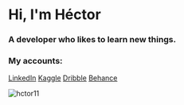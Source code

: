 <h1>Hi, I'm Héctor</h1>
<h3>A developer who likes to learn new things.</h3>

<h3 align="left">My accounts:</h3>
<p align="left">
<a href="https://linkedin.com/in/hectorrivera222" target="_blank">LinkedIn</a>
<a href="https://kaggle.com/hctorrivera" target="_blank">Kaggle</a>
<a href="https://dribbble.com/hectorrivera222" target="_blank">Dribble</a>
<a href="https://www.behance.net/hctorrivera3" target="_blank">Behance</a>
</p>

<p><img align="center" src="https://github-readme-stats.vercel.app/api/top-langs?username=hctor11&show_icons=true&locale=en&layout=compact" alt="hctor11" /></p>
